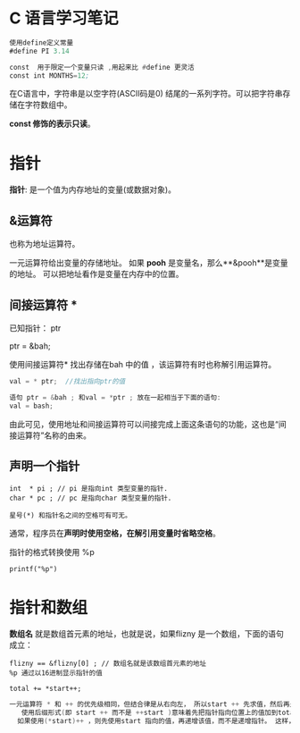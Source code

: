 
# C 语言学习笔记

```asm
使用define定义常量
#define PI 3.14

const  用于限定一个变量只读 ,用起来比 #define 更灵活
const int MONTHS=12;

```

在C语言中，字符串是以空字符(ASCII码是0) 结尾的一系列字符。可以把字符串存储在字符数组中。

**const 修饰的表示只读**。



# 指针

**指针**:  是一个值为内存地址的变量(或数据对象)。

## **&运算符**

也称为地址运算符。

 一元运算符给出变量的存储地址。 如果 **pooh** 是变量名，那么**&pooh**是变量的地址。 可以把地址看作是变量在内存中的位置。



## 间接运算符 * 

已知指针： ptr 

ptr = &bah;

使用间接运算符* 找出存储在bah 中的值 ，该运算符有时也称解引用运算符。

```c
val = * ptr;  //找出指向ptr的值

语句 ptr = &bah ; 和val = *ptr ; 放在一起相当于下面的语句:
val = bash;
```

由此可见，使用地址和间接运算符可以间接完成上面这条语句的功能，这也是“间接运算符”名称的由来。

## 声明一个指针

```
int  * pi ; // pi 是指向int 类型变量的指针.
char * pc ; // pc 是指向char 类型变量的指针.

星号(*) 和指针名之间的空格可有可无。
```

通常，程序员在**声明时使用空格，在解引用变量时省略空格**。

指针的格式转换使用 %p

```
printf("%p")
```



# 指针和数组

**数组名** 就是数组首元素的地址，也就是说，如果flizny 是一个数组，下面的语句成立：

```
flizny == &flizny[0] ; // 数组名就是该数组首元素的地址
%p 通过以16进制显示指针的值
```



```
total += *start++;
```

```c
一元运算符 * 和 ++ 的优先级相同，但结合律是从右向左， 所以start ++ 先求值，然后再是 *start 。也就是说，指针 start 先递增后指向。 
   使用后缀形式(即 start ++ 而不是 ++start )意味着先把指针指向位置上的值加到total 上，然就再递增指针。 如果使用 *++start , 顺序就反过来，先递增指针，再使用指针指向位置上的值。
  如果使用(*start)++ ，则先使用start 指向的值，再递增该值，而不是递增指针。 这样，指针讲指向同一个位置，但是该位置上的值发生了变化。 
```





